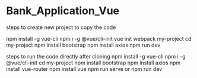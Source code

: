 # Bank_Application_Vue

steps to create new project to copy the code

 npm install -g vue-cli
 npm i -g @vue/cli-init
 vue init webpack my-project
 cd my-project
 npm install bootstrap
 npm install axios
 npm run dev
 
 
 steps to run the code directly after cloning
 npm install -g vue-cli
 npm i -g @vue/cli-init
 cd my-project
 npm install bootstrap
 npm install axios
 npm install vue-router
 npm install vue
 npm run serve 
 or npm run dev
